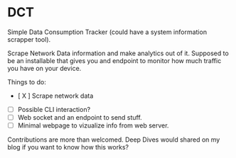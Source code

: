 # DCT

Simple Data Consumption Tracker (could have a system information scrapper tool).

Scrape Network Data information and make analytics out of it.
Supposed to be an installable that gives you and endpoint to monitor how much traffic you have on your device.

Things to do:

- [ X ] Scrape network data
- [ ] Possible CLI interaction?
- [ ] Web socket and an endpoint to send stuff.
- [ ] Minimal webpage to vizualize info from web server.

Contributions are more than welcomed. Deep Dives would shared on my blog if you want to know how this works?
